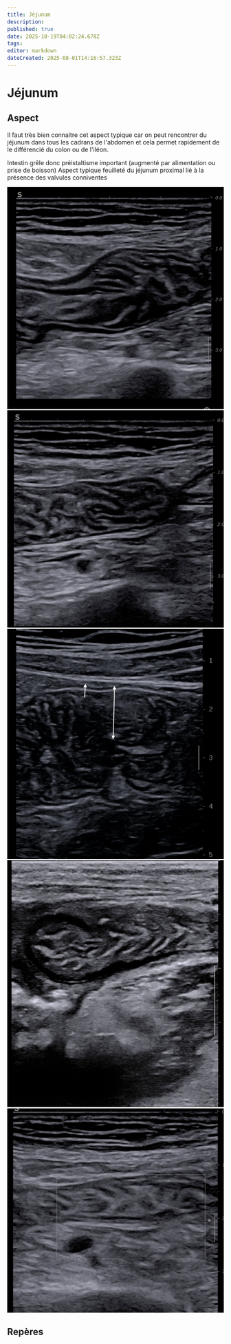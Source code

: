 ```yaml
---
title: Jéjunum
description: 
published: true
date: 2025-10-19T04:02:24.678Z
tags: 
editor: markdown
dateCreated: 2025-08-01T14:16:57.323Z
---
```


# Jéjunum


## Aspect
Il faut très bien connaitre cet aspect typique car on peut rencontrer du jéjunum dans tous les cadrans de l'abdomen et cela permet rapidement de le différencié du colon ou de l'iléon.

Intestin grêle donc préistaltisme important (augmenté par alimentation ou prise de boisson)
Aspect typique feuilleté du jéjunum proximal lié à la présence des valvules conniventes

![jejunum](/anatomie_typique/jejunum1.jpg)
![jejunum](/anatomie_typique/jejunum2.jpg)
![jejunum](/anatomie_typique/jejunum3.jpg)
![jejunum4.jpg](/anatomie_typique/jejunum4.jpg)
![jejunum_5.jpg](/anatomie_typique/jejunum_5.jpg)
## Repères